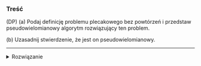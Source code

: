 ### Treść
(DP)
(a) Podaj definicję problemu plecakowego bez powtórzeń i przedstaw pseudowielomianowy algorytm
rozwiązujący ten problem. 

(b) Uzasadnij stwierdzenie, że jest on pseudowielomianowy.


------
<details><summary>Rozwiązanie</summary>
<p>
    
#### (a)
![image](https://user-images.githubusercontent.com/11476062/63678885-6c073180-c7f0-11e9-9a0d-19132207a8f6.png)

#### (b) D-d pseudowielomianowości:
Jest pseudowielomianowy, ponieważ złożoność problemu nie zależy od rozmiaru wejścia, tylko od wartości liczb na wejściu. Dokładniej im większe W - ile możemy spakować, tym dłużej działa nasz algorytm. (Normalnie powinno być tak, że im więcej liczb na wejściu tym dłużej działa program nie zależnie od ich wartości).
